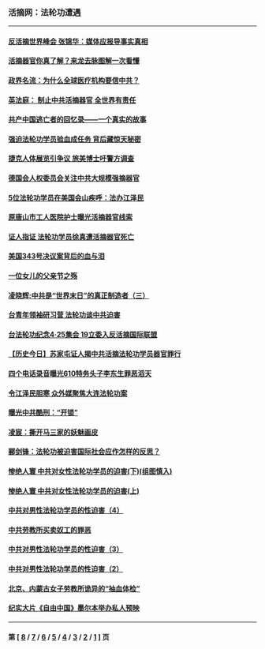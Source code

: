 ### 活摘网：法轮功遭遇
---
#### [反活摘世界峰会 张锦华：媒体应报导事实真相](../../pages/nf5881/n13278502.md?12040430) 
#### [活摘器官你真了解？来龙去脉图解一次看懂](../../pages/nf5881/n13013820.md?12040430) 
#### [政界名流：为什么全球医疗机构要信中共？](../../pages/nf5881/n11945479.md?12040430) 
#### [英法庭： 制止中共活摘器官 全世界有责任](../../pages/nf5881/n11330691.md?12040430) 
#### [共产中国逃亡者的回忆录——一个真实的故事](../../pages/nf5881/n10918649.md?12040430) 
#### [强迫法轮功学员验血成任务 背后藏惊天秘密](../../pages/nf5881/n4252384.md?12040430) 
#### [捷克人体展览引争议 旅美博士吁警方调查](../../pages/nf5881/n9429187.md?12040430) 
#### [德国会人权委员会关注中共大规模强摘器官](../../pages/nf5881/n8418950.md?12040430) 
#### [5位法轮功学员在美国会山疾呼：法办江泽民](../../pages/nf5881/n8101519.md?12040430) 
#### [原唐山市工人医院护士曝光活摘器官线索](../../pages/nf5881/n8076384.md?12040430) 
#### [证人指证 法轮功学员徐真遭活摘器官死亡](../../pages/nf5881/n8042467.md?12040430) 
#### [美国343号决议案背后的血与泪](../../pages/nf5881/n8020684.md?12040430) 
#### [一位女儿的父亲节之殇](../../pages/nf5881/n8014122.md?12040430) 
#### [凌晓辉:中共是“世界末日”的真正制造者（三）](../../pages/nf5881/n4210333.md?12040430) 
#### [台青年领袖研习营 法轮功谈中共迫害](../../pages/nf5881/n4141857.md?12040430) 
#### [台法轮功纪念4‧25集会 19立委入反活摘国际联盟](../../pages/nf5881/n4141821.md?12040430) 
#### [【历史今日】苏家屯证人揭中共活摘法轮功学员器官罪行](../../pages/nf5881/n4135912.md?12040430) 
#### [四个电话录音曝光610特务头子李东生罪恶滔天](../../pages/nf5881/n4040060.md?12040430) 
#### [令江泽民胆寒 众外媒聚焦大连法轮功案](../../pages/nf5881/n3932671.md?12040430) 
#### [曝光中共酷刑：“开锁”](../../pages/nf5881/n3889373.md?12040430) 
#### [凌宸：撕开马三家的妖魅画皮](../../pages/nf5881/n3849369.md?12040430) 
#### [郦剑锋：法轮功被迫害国际社会应作怎样的反思？](../../pages/nf5881/n3824560.md?12040430) 
#### [惨绝人寰 中共对女性法轮功学员的迫害(下)(组图慎入)](../../pages/nf5881/n3816285.md?12040430) 
#### [惨绝人寰 中共对女性法轮功学员的迫害(上)](../../pages/nf5881/n3815374.md?12040430) 
#### [中共对男性法轮功学员的性迫害（4）](../../pages/nf5881/n3769144.md?12040430) 
#### [中共劳教所买卖奴工的罪恶](../../pages/nf5881/n3769378.md?12040430) 
#### [中共对男性法轮功学员的性迫害（3）](../../pages/nf5881/n3768231.md?12040430) 
#### [中共对男性法轮功学员的性迫害（2）](../../pages/nf5881/n3767211.md?12040430) 
#### [北京、内蒙古女子劳教所诡异的“抽血体检”](../../pages/nf5881/n3753158.md?12040430) 
#### [纪实大片《自由中国》墨尔本举办私人预映](../../pages/nf5881/n3743337.md?12040430) 

---
#### 第 [ [8](./8.md?12040430) / [7](./7.md?12040430) / [6](./6.md?12040430) / [5](./5.md?12040430) / [4](./4.md?12040430) / [3](./3.md?12040430) / [2](./2.md?12040430) / [1](./1.md?12040430) ] 页
